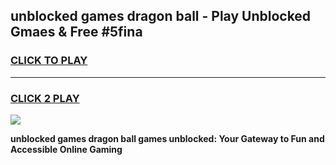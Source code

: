 
## unblocked games dragon ball - Play Unblocked Gmaes & Free #5fina
<h3>
<a href="https://news.freeplayer.one?title=unblocked_games_dragon_ball&ref=26F">CLICK TO PLAY</a></h3>
<hr>

<h3>
<a href="https://news.freeplayer.one?title=unblocked_games_dragon_ball&ref=26F">CLICK 2 PLAY</a>
  
</h3>

<a href="https://news.freeplayer.one?title=unblocked_games_dragon_ball&ref=26F/"><img src="https://clearcache.store/games.png"></a>


**unblocked games dragon ball games unblocked: Your Gateway to Fun and Accessible Online Gaming**
